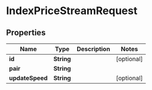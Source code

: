 

# IndexPriceStreamRequest


## Properties

| Name | Type | Description | Notes |
|------------ | ------------- | ------------- | -------------|
|**id** | **String** |  |  [optional] |
|**pair** | **String** |  |  |
|**updateSpeed** | **String** |  |  [optional] |



